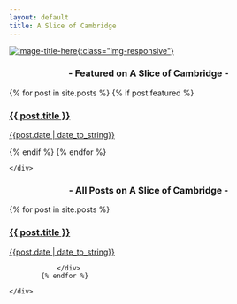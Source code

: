 ```yaml
---
layout: default
title: A Slice of Cambridge
---
```


[![image-title-here](/assets/img/logo.png){:class="img-responsive"}](/about/)

<p></p>
<h3 align = "center"> - Featured on A Slice of Cambridge - </h3>
<div class="container">
    <div class="row">
            {% for post in site.posts %}
            {% if post.featured %}
                <div class="col-md-12 col-xl-4">
									  <a href="{{ post.url }}">
												<div class="grid-banner" style="background-image: url('{{ post.featured-img }}');">
													<div class = "middle">
													<h3>{{ post.title }}</h3>
													<p>{{post.date | date_to_string}}</p>
												</div>
												<p></p>
											</div>
										</a>
                </div>
              {% endif %}
            {% endfor %}

    </div>

</div>


<p></p>
<h3 align = "center"> - All Posts on A Slice of Cambridge - </h3>
<div class="container">
    <div class="row">
            {% for post in site.posts %}
                <div class="col-md-12 col-xl-4">
									  <a href="{{ post.url }}">
												<div class="grid-banner" style="background-image: url('{{ post.featured-img }}');">
													<div class = "middle">
													<h3>{{ post.title }}</h3>
													<p>{{post.date | date_to_string}}</p>
												</div>
												<p></p>
											</div>
										</a>

                </div>
            {% endfor %}

    </div>

</div>
